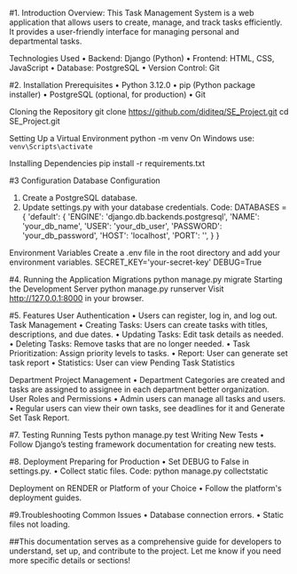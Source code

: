 #1. Introduction
Overview: This Task Management System is a web application that allows users to create, manage, and track tasks efficiently. It provides a user-friendly interface for managing personal and departmental tasks.

Technologies Used
•	Backend: Django (Python)
•	Frontend: HTML, CSS, JavaScript
•	Database: PostgreSQL 
•	Version Control: Git

#2. Installation
Prerequisites
•	Python 3.12.0
•	pip (Python package installer)
•	PostgreSQL (optional, for production)
•	Git

Cloning the Repository
git clone https://github.com/diditeq/SE_Project.git
cd SE_Project.git

Setting Up a Virtual Environment
python -m venv 
On Windows use: `venv\Scripts\activate`

Installing Dependencies
pip install -r requirements.txt

#3 Configuration
Database Configuration
1.	Create a PostgreSQL database.
2.	Update settings.py with your database credentials.
Code:
DATABASES = {
    'default': {
        'ENGINE': 'django.db.backends.postgresql',
        'NAME': 'your_db_name',
        'USER': 'your_db_user',
        'PASSWORD': 'your_db_password',
        'HOST': 'localhost',
        'PORT': '',
    }
}

Environment Variables
Create a .env file in the root directory and add your environment variables.
SECRET_KEY='your-secret-key'
DEBUG=True


#4. Running the Application
Migrations
python manage.py migrate
Starting the Development Server
python manage.py runserver
Visit http://127.0.0.1:8000 in your browser.

#5. Features
User Authentication
•	Users can register, log in, and log out.
Task Management
•	Creating Tasks: Users can create tasks with titles, descriptions, and due dates.
•	Updating Tasks: Edit task details as needed.
•	Deleting Tasks: Remove tasks that are no longer needed.
•	Task Prioritization: Assign priority levels to tasks.
•	Report: User can generate set task report 
•	Statistics: User can view Pending Task Statistics

Department Project Management
•	Department Categories are created and tasks are assigned to assignee in each department better organization.
User Roles and Permissions
•	Admin users can manage all tasks and users.
•	Regular users can view their own tasks, see deadlines for it and Generate Set Task Report.


#7. Testing
Running Tests
python manage.py test
Writing New Tests
•	Follow Django’s testing framework documentation for creating new tests.


#8. Deployment
Preparing for Production
•	Set DEBUG to False in settings.py.
•	Collect static files.
Code:
python manage.py collectstatic

Deployment on RENDER or Platform of your Choice
•	Follow the platform's deployment guides.


#9.Troubleshooting
Common Issues
•	Database connection errors.
•	Static files not loading.

##This documentation serves as a comprehensive guide for developers to understand, set up, and contribute to the project. Let me know if you need more specific details or sections!

